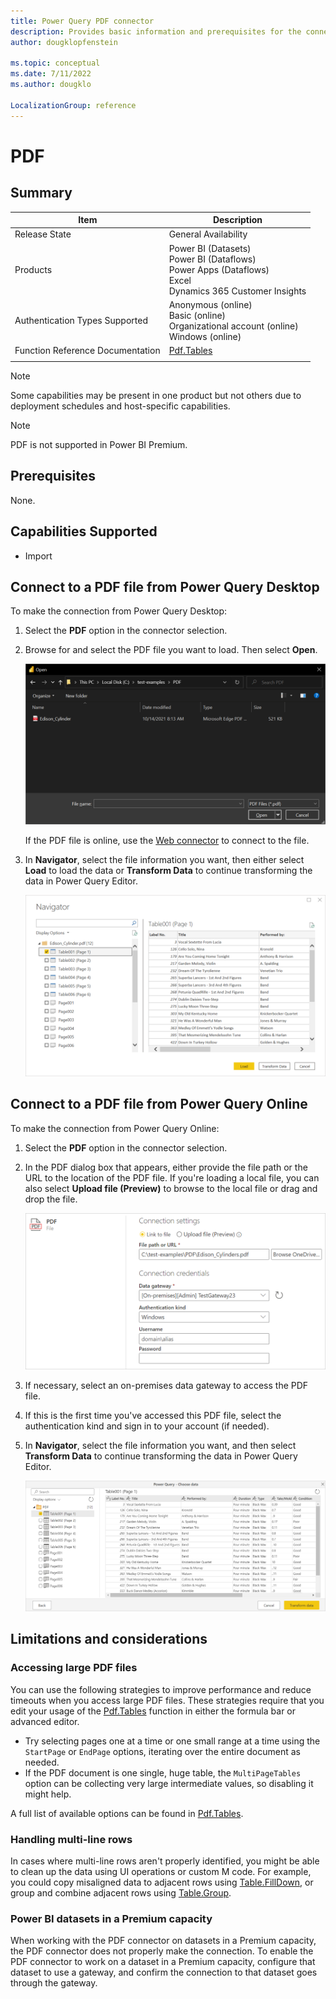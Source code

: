 ```yaml
---
title: Power Query PDF connector
description: Provides basic information and prerequisites for the connector, along with information on how to connect to PDF files.
author: dougklopfenstein

ms.topic: conceptual
ms.date: 7/11/2022
ms.author: dougklo

LocalizationGroup: reference
---
```


# PDF

## Summary

| Item | Description |
| ---- | ----------- |
| Release State | General Availability |
| Products | Power BI (Datasets)<br/>Power BI (Dataflows)<br/>Power Apps (Dataflows)<br/>Excel<br/>Dynamics 365 Customer Insights |
| Authentication Types Supported | Anonymous (online)<br/>Basic (online)<br/>Organizational account (online)</br>Windows (online) |
| Function Reference Documentation | [Pdf.Tables](/powerquery-m/pdf-tables) |
| | |

>[!Note]
> Some capabilities may be present in one product but not others due to deployment schedules and host-specific capabilities.

>[!Note]
> PDF is not supported in Power BI Premium.

## Prerequisites

None.

## Capabilities Supported

* Import

## Connect to a PDF file from Power Query Desktop

To make the connection from Power Query Desktop:

1. Select the **PDF** option in the connector selection.
2. Browse for and select the PDF file you want to load. Then select **Open**.

   ![Select the PDF file from File Explorer.](./media/pdf/connect-desktop.png)

   If the PDF file is online, use the [Web connector](web/web.md) to connect to the file.

3. In **Navigator**, select the file information you want, then either select **Load** to load the data or **Transform Data** to continue transforming the data in Power Query Editor.

   ![PDF file imported into Power Query Desktop Navigator.](./media/pdf/desktop-navigator-view.png)

## Connect to a PDF file from Power Query Online

To make the connection from Power Query Online:

1. Select the **PDF** option in the connector selection.

2. In the PDF dialog box that appears, either provide the file path or the URL to the location of the PDF file. If you're loading a local file, you can also select **Upload file (Preview)** to browse to the local file or drag and drop the file.

   ![Connection information to access the PDF file.](./media/pdf/connect-online.png)

3. If necessary, select an on-premises data gateway to access the PDF file.

4. If this is the first time you've accessed this PDF file, select the authentication kind and sign in to your account (if needed).

5. In **Navigator**, select the file information you want, and then select **Transform Data** to continue transforming the data in Power Query Editor.

   ![PDF file imported into Power Query online Navigator.](./media/pdf/online-navigator-view.png)

## Limitations and considerations

### Accessing large PDF files

You can use the following strategies to improve performance and reduce timeouts when you access large PDF files. These strategies require that you edit your usage of the [Pdf.Tables](/powerquery-m/pdf-tables) function in either the formula bar or advanced editor.

* Try selecting pages one at a time or one small range at a time using the `StartPage` or `EndPage` options, iterating over the entire document as needed.
* If the PDF document is one single, huge table, the `MultiPageTables` option can be collecting very large intermediate values, so disabling it might help.

A full list of available options can be found in [Pdf.Tables](/powerquery-m/pdf-tables).

### Handling multi-line rows

In cases where multi-line rows aren't properly identified, you might be able to clean up the data using UI operations or custom M code. For example, you could copy misaligned data to adjacent rows using [Table.FillDown](/powerquery-m/table-filldown), or group and combine adjacent rows using [Table.Group](/powerquery-m/table-group).

### Power BI datasets in a Premium capacity

When working with the PDF connector on datasets in a Premium capacity, the PDF connector does not properly make the connection. To enable the PDF connector to work on a dataset in a Premium capacity, configure that dataset to use a gateway, and confirm the connection to that dataset goes through the gateway.
